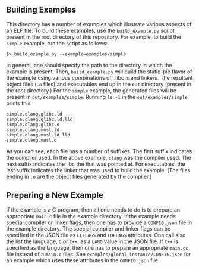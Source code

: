 ## Building Examples

This directory has a number of examples which illustrate various aspects of an
ELF file. To build these examples, use the `build_example.py` script present in
the root directory of this repository. For example, to build the `simple`
example, run the script as follows:

```
$> build_example.py --example=examples/simple
```

In general, one should specify the path to the directory in which the
example is present. Then, `build_example.py` will build the static-pie
flavor of the example using various combinations of _libc_s and linkers. The
resultant object files (`.o` files) and executables end up in the `out`
directory (present in the root directory.) For the `simple` example, the
generated files will be present in `out/examples/simple`. Running `ls -1` in
the `out/examples/simple` prints this:

```
simple.clang.glibc.ld
simple.clang.glibc.ld.lld
simple.clang.glibc.o
simple.clang.musl.ld
simple.clang.musl.ld.lld
simple.clang.musl.o
```

As you can see, each file has a number of suffixes. The first suffix indicates
the compiler used. In the above example, `clang` was the compiler used. The
next suffix indicates the libc the that was pointed at. For executables, the
last suffix indicates the linker that was used to build the example. [The files
ending in `.o` are the object files generated by the compiler.]

## Preparing a New Example

If the example is a C program, then all one needs to do is to prepare an
appropriate `main.c` file in the example directory. If the example needs special
compiler or linker flags, then one has to provide a `CONFIG.json` file in the
example directory. The special compiler and linker flags can be specified in the
JSON file as `CCFLAGS` and `LDFLAGS` attributes. One call also the list the
language, `C` or `C++`, as a `LANG` value in the JSON file. If `C++` is
specified as the language, then one has to prepare an appropriate `main.cc` file
instead of a `main.c` files. See `examples/global_instance/CONFIG.json` for an
example which uses these attributes in the `CONFIG.json` file.

